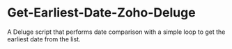 # Get-Earliest-Date-Zoho-Deluge
A Deluge script that performs date comparison with a simple loop to get the earliest date from the list.
